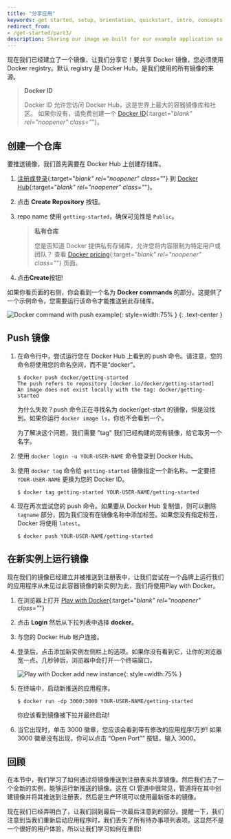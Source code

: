 ```yaml
---
title: "分享应用"
keywords: get started, setup, orientation, quickstart, intro, concepts, containers, docker desktop, docker hub, sharing 
redirect_from:
- /get-started/part3/
description: Sharing our image we built for our example application so we can run it else where and other developers can use it
---
```


现在我们已经建立了一个镜像，让我们分享它！要共享 Docker 镜像，您必须使用 Docker registry。默认 registry 是 Docker Hub，是我们使用的所有镜像的来源。

> **Docker ID**
>
> Docker ID 允许您访问 Docker Hub，这是世界上最大的容器镜像库和社区。
> 如果你没有，请免费创建一个 [Docker ID](https://hub.docker.com/signup){:target="_blank" rel="noopener" class="_"}。

## 创建一个仓库

要推送镜像，我们首先需要在 Docker Hub 上创建存储库。

1. [注册或登录](https://www.docker.com/pricing?utm_source=docker&utm_medium=webreferral&utm_campaign=docs_driven_upgrade){:target="_blank" rel="noopener" class="_"} 到 [Docker Hub](https://hub.docker.com){:target="_blank" rel="noopener" class="_"}。

2. 点击 **Create Repository** 按钮。

3. repo name 使用 `getting-started`，确保可见性是 `Public`。

    > **私有仓库**
    >
    > 您是否知道 Docker 提供私有存储库，允许您将内容限制为特定用户或团队？
    > 查看 [Docker pricing](https://www.docker.com/pricing?utm_source=docker&utm_medium=webreferral&utm_campaign=docs_driven_upgrade){:target="_blank" rel="noopener" class="_"} 页面。

4. 点击**Create**按钮!

如果你看页面的右侧，你会看到一个名为 **Docker commands** 的部分。这提供了一个示例命令，您需要运行该命令才能推送到此存储库。

![Docker command with push example](images/push-command.png){: style=width:75% }
{: .text-center }

## Push 镜像

1. 在命令行中，尝试运行您在 Docker Hub 上看到的 push 命令。请注意，您的命令将使用您的命名空间，而不是“docker”。

    ```plaintext
    $ docker push docker/getting-started
    The push refers to repository [docker.io/docker/getting-started]
    An image does not exist locally with the tag: docker/getting-started
    ```

    为什么失败？push 命令正在寻找名为 docker/get-start 的镜像，但是没找到。如果你运行 `docker image ls`，你也不会看到一个。

    为了解决这个问题，我们需要 "tag" 我们已经构建的现有镜像，给它取另一个名字。

2. 使用 `docker login -u YOUR-USER-NAME` 命令登录到 Docker Hub。

3. 使用 `docker tag` 命令给 `getting-started` 镜像指定一个新名称。一定要把 `YOUR-USER-NAME` 更换为您的 Docker ID。

    ```console
    $ docker tag getting-started YOUR-USER-NAME/getting-started
    ```

4. 现在再次尝试您的 push 命令。如果要从 Docker Hub 复制值，则可以删除 `tagname` 部分，因为我们没有在镜像名称中添加标签。如果您没有指定标签，Docker 将使用 `latest`。

    ```console
    $ docker push YOUR-USER-NAME/getting-started
    ```

## 在新实例上运行镜像

现在我们的镜像已经建立并被推送到注册表中，让我们尝试在一个品牌上运行我们的应用程序从未见过此容器镜像的新实例!为此，我们将使用Play with Docker。

1. 在浏览器上打开 [Play with Docker](https://labs.play-with-docker.com/){:target="_blank" rel="noopener" class="_"}

2. 点击 **Login** 然后从下拉列表中选择 **docker**。

3. 与您的 Docker Hub 帐户连接。

4. 登录后，点击添加新实例左侧栏上的选项。如果你没有看到它，让你的浏览器宽一点。几秒钟后，浏览器中会打开一个终端窗口。

    ![Play with Docker add new instance](images/pwd-add-new-instance.png){: style=width:75% }

5. 在终端中，启动新推送的应用程序。

    ```console
    $ docker run -dp 3000:3000 YOUR-USER-NAME/getting-started
    ```

    你应该看到镜像被下拉并最终启动!

6. 当它出现时，单击 3000 徽章，您应该会看到带有修改的应用程序!万岁! 如果 3000 徽章没有出现，你可以点击 “Open Port”” 按钮，输入 3000。

## 回顾

在本节中，我们学习了如何通过将镜像推送到注册表来共享镜像。然后我们去了一个全新的实例，能够运行新推送的镜像。这在 CI 管道中很常见，管道将在其中创建镜像并将其推送到注册表，然后是生产环境可以使用最新版本的镜像。

现在我们已经弄明白了，让我们回到最后一次最后注意到的部分。提醒一下，我们注意到当我们重新启动应用程序时，我们丢失了所有待办事项列表项。这显然不是一个很好的用户体验，所以让我们学习如何在重启!
